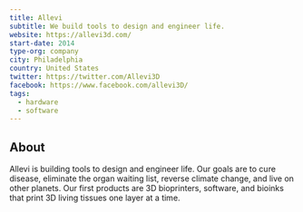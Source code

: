 ```yaml
---
title: Allevi
subtitle: We build tools to design and engineer life.
website: https://allevi3d.com/
start-date: 2014
type-org: company
city: Philadelphia
country: United States
twitter: https://twitter.com/Allevi3D
facebook: https://www.facebook.com/allevi3D/
tags:
  - hardware
  - software
---
```


## About
Allevi is building tools to design and engineer life. Our goals are to cure disease, eliminate the organ waiting list, reverse climate change, and live on other planets. Our first products are 3D bioprinters, software, and bioinks that print 3D living tissues one layer at a time.
